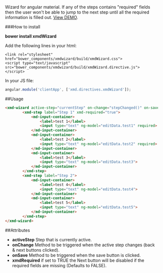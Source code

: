 Wizard for angular material. If any of the steps contains "required" fields then the user won't be able to jump to the next step until all the required information is filled out. [View DEMO](https://oscar09.github.io/xmdWizard/demo.html).

###How to install

**bower install xmdWizard**

Add the following lines in your html:
```
<link rel="stylesheet" href="bower_components/xmdwizard/build/xmdWizard.css">
<script type="text/javascript" src="bower_components/xmdwizard/build/xmdWizard.directive.js"></script>
```
In your JS file:
```javascript
angular.module('clientApp', ['xmd.directives.xmdWizard']);
```

##Usage
```html
<xmd-wizard active-step="currentStep" on-change="stepChanged()" on-save="wizardSaved()">
		<xmd-step label="Step 1" xmd-required="true">
			<md-input-container>
				<label>test 1</label>
				<input type="text" ng-model="editData.test1" required>
			</md-input-container>
			<md-input-container>
				<label>test 2</label>
				<input type="text" ng-model="editData.test2" required>
			</md-input-container>
			<md-input-container>
				<label>test 3</label>
				<input type="text" ng-model="editData.test3">
			</md-input-container>
		</xmd-step>
		<xmd-step label="Step 2">
			<md-input-container>
				<label>test 4</label>
				<input type="text" ng-model="editData.test4">
			</md-input-container>
			<md-input-container>
				<label>test 5</label>
				<input type="text" ng-model="editData.test5">
			</md-input-container>
		</xmd-step>
</xmd-wizard>
```

##Attributes
* **activeStep** Step that is currently active.
* **onChange** Method to be triggered when the active step changes (back & next buttons clicked).
* **onSave** Method to be triggered when the save button is clicked.
* **xmdRequired** if set to TRUE the Next button will be disabled if the required fields are missing (Defaults to FALSE).
